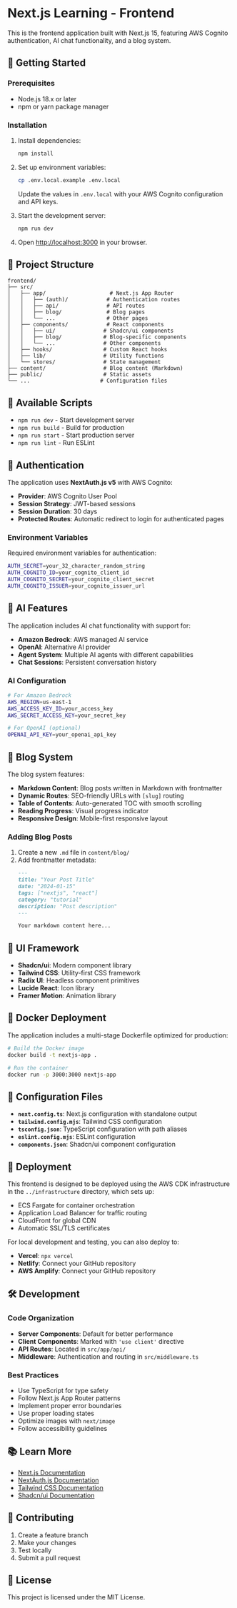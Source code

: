 # Next.js Learning - Frontend

This is the frontend application built with Next.js 15, featuring AWS Cognito authentication, AI chat functionality, and a blog system.

## 🚀 Getting Started

### Prerequisites

- Node.js 18.x or later
- npm or yarn package manager

### Installation

1. Install dependencies:
   ```bash
   npm install
   ```

2. Set up environment variables:
   ```bash
   cp .env.local.example .env.local
   ```
   
   Update the values in `.env.local` with your AWS Cognito configuration and API keys.

3. Start the development server:
   ```bash
   npm run dev
   ```

4. Open [http://localhost:3000](http://localhost:3000) in your browser.

## 📁 Project Structure

```
frontend/
├── src/
│   ├── app/                    # Next.js App Router
│   │   ├── (auth)/            # Authentication routes
│   │   ├── api/               # API routes
│   │   ├── blog/              # Blog pages
│   │   └── ...                # Other pages
│   ├── components/            # React components
│   │   ├── ui/               # Shadcn/ui components
│   │   ├── blog/             # Blog-specific components
│   │   └── ...               # Other components
│   ├── hooks/                # Custom React hooks
│   ├── lib/                  # Utility functions
│   └── stores/               # State management
├── content/                  # Blog content (Markdown)
├── public/                   # Static assets
└── ...                      # Configuration files
```

## 🔧 Available Scripts

- `npm run dev` - Start development server
- `npm run build` - Build for production
- `npm run start` - Start production server
- `npm run lint` - Run ESLint

## 🔐 Authentication

The application uses **NextAuth.js v5** with AWS Cognito:

- **Provider**: AWS Cognito User Pool
- **Session Strategy**: JWT-based sessions
- **Session Duration**: 30 days
- **Protected Routes**: Automatic redirect to login for authenticated pages

### Environment Variables

Required environment variables for authentication:

```bash
AUTH_SECRET=your_32_character_random_string
AUTH_COGNITO_ID=your_cognito_client_id
AUTH_COGNITO_SECRET=your_cognito_client_secret
AUTH_COGNITO_ISSUER=your_cognito_issuer_url
```

## 🤖 AI Features

The application includes AI chat functionality with support for:

- **Amazon Bedrock**: AWS managed AI service
- **OpenAI**: Alternative AI provider
- **Agent System**: Multiple AI agents with different capabilities
- **Chat Sessions**: Persistent conversation history

### AI Configuration

```bash
# For Amazon Bedrock
AWS_REGION=us-east-1
AWS_ACCESS_KEY_ID=your_access_key
AWS_SECRET_ACCESS_KEY=your_secret_key

# For OpenAI (optional)
OPENAI_API_KEY=your_openai_api_key
```

## 📝 Blog System

The blog system features:

- **Markdown Content**: Blog posts written in Markdown with frontmatter
- **Dynamic Routes**: SEO-friendly URLs with `[slug]` routing
- **Table of Contents**: Auto-generated TOC with smooth scrolling
- **Reading Progress**: Visual progress indicator
- **Responsive Design**: Mobile-first responsive layout

### Adding Blog Posts

1. Create a new `.md` file in `content/blog/`
2. Add frontmatter metadata:
   ```markdown
   ---
   title: "Your Post Title"
   date: "2024-01-15"
   tags: ["nextjs", "react"]
   category: "tutorial"
   description: "Post description"
   ---
   
   Your markdown content here...
   ```

## 🎨 UI Framework

- **Shadcn/ui**: Modern component library
- **Tailwind CSS**: Utility-first CSS framework
- **Radix UI**: Headless component primitives
- **Lucide React**: Icon library
- **Framer Motion**: Animation library

## 🐳 Docker Deployment

The application includes a multi-stage Dockerfile optimized for production:

```bash
# Build the Docker image
docker build -t nextjs-app .

# Run the container
docker run -p 3000:3000 nextjs-app
```

## 🔧 Configuration Files

- **`next.config.ts`**: Next.js configuration with standalone output
- **`tailwind.config.mjs`**: Tailwind CSS configuration
- **`tsconfig.json`**: TypeScript configuration with path aliases
- **`eslint.config.mjs`**: ESLint configuration
- **`components.json`**: Shadcn/ui component configuration

## 🚀 Deployment

This frontend is designed to be deployed using the AWS CDK infrastructure in the `../infrastructure` directory, which sets up:

- ECS Fargate for container orchestration
- Application Load Balancer for traffic routing
- CloudFront for global CDN
- Automatic SSL/TLS certificates

For local development and testing, you can also deploy to:

- **Vercel**: `npx vercel`
- **Netlify**: Connect your GitHub repository
- **AWS Amplify**: Connect your GitHub repository

## 🛠️ Development

### Code Organization

- **Server Components**: Default for better performance
- **Client Components**: Marked with `'use client'` directive
- **API Routes**: Located in `src/app/api/`
- **Middleware**: Authentication and routing in `src/middleware.ts`

### Best Practices

- Use TypeScript for type safety
- Follow Next.js App Router patterns
- Implement proper error boundaries
- Use proper loading states
- Optimize images with `next/image`
- Follow accessibility guidelines

## 📚 Learn More

- [Next.js Documentation](https://nextjs.org/docs)
- [NextAuth.js Documentation](https://next-auth.js.org/)
- [Tailwind CSS Documentation](https://tailwindcss.com/docs)
- [Shadcn/ui Documentation](https://ui.shadcn.com/)

## 🤝 Contributing

1. Create a feature branch
2. Make your changes
3. Test locally
4. Submit a pull request

## 📄 License

This project is licensed under the MIT License.
